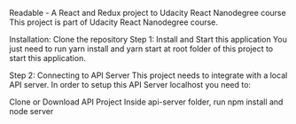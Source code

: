 Readable - A React and Redux project to Udacity React Nanodegree course
This project is part of Udacity React Nanodegree course.



Installation:
Clone the repository
Step 1: Install and Start this application
You just need to run yarn install and yarn start at root folder of this project to start this application.

Step 2: Connecting to API Server
This project needs to integrate with a local API server. In order to setup this API Server localhost you need to:

Clone or Download API Project
Inside api-server folder, run npm install and node server